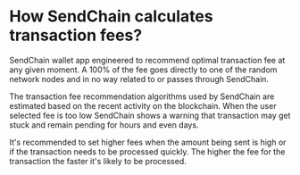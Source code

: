 # How SendChain calculates transaction fees?

SendChain wallet app engineered to recommend optimal transaction fee at any given moment. A 100% of the fee goes directly to one of the random network nodes and in no way related to or passes through SendChain.

The transaction fee recommendation algorithms used by SendChain are estimated based on the recent activity on the blockchain. When the user selected fee is too low SendChain shows a warning that transaction may get stuck and remain pending for hours and even days.

It's recommended to set higher fees when the amount being sent is high or if the transaction needs to be processed quickly. The higher the fee for the transaction the faster it's likely to be processed.

